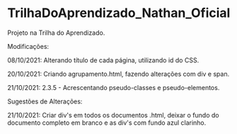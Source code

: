 # TrilhaDoAprendizado_Nathan_Oficial
 Projeto na Trilha do Aprendizado.

 Modificações:

 08/10/2021: Alterando título de cada página, utilizando id do CSS.

 20/10/2021: Criando agrupamento.html, fazendo alterações com div e span.

 21/10/2021: 2.3.5 - Acrescentando pseudo-classes e pseudo-elementos.

 Sugestões de Alterações:

 21/10/2021: Criar div's em todos os documentos .html, deixar o fundo do documento completo em branco e as div's com fundo azul clarinho.
